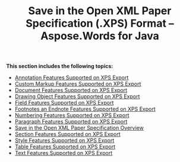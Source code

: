﻿---
title: Save in the Open XML Paper Specification (.XPS) Format – Aspose.Words for Java
articleTitle: Save in the Open XML Paper Specification (.XPS) Format
linktitle: Save in the Open XML Paper Specification (.XPS) Format
description: "Aspose.Words for Java allows you to work with various features supported when saving to XPS format."
type: docs
weight: 120
url: /java/save-in-the-open-xml-paper-specification-xps-format/
---

**This section includes the following topics:** 

- [Annotation Features Supported on XPS Export](/words/java/annotation-features-supported-on-xps-export/)
- [Custom Markup Features Supported on XPS Export](/words/java/custom-markup-features-supported-on-xps-export/)
- [Document Features Supported on XPS Export](/words/java/document-features-supported-on-xps-export/)
- [Drawing Object Features Supported on XPS Export](/words/java/drawing-object-features-supported-on-xps-export/)
- [Field Features Supported on XPS Export](/words/java/field-features-supported-on-xps-export/)
- [Footnotes an Endnote Features Supported on XPS Export](/words/java/footnotes-and-endnote-features-supported-on-xps-export/)
- [Numbering Features Supported on XPS Export](/words/java/numbering-features-supported-on-xps-export/)
- [Paragraph Features Supported on XPS Export](/words/java/paragraph-features-supported-on-xps-export/)
- [Save in the Open XML Paper Specification Overview](/words/java/save-in-the-open-xml-paper-specification-overview/)
- [Section Features Supported on XPS Export](/words/java/section-features-supported-on-xps-export/)
- [Style Features Supported on XPS Export](/words/java/style-features-supported-on-xps-export/)
- [Table Features Supported on XPS Export](/words/java/table-features-supported-on-xps-export/)
- [Text Features Supported on XPS Export](/words/java/text-features-supported-on-xps-export/)
